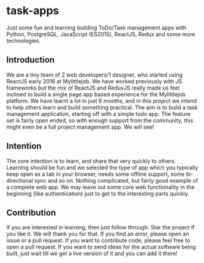 # task-apps
Just some fun and learning building ToDo/Task management apps with Python, PostgreSQL, JavaScript (ES2015), ReactJS, Redux and some more technologies.

## Introduction
We are a tiny team of 2 web developers/1 designer, who started using ReactJS early 2016 at Mylittlejob. We have worked previously with JS frameworks but the mix of ReactJS and ReduxJS really made us feel inclined to build a single page app based experience for the Mylittlejob platform. We have learnt a lot in just 6 months, and in this project we intend to help others learn and build something practical. The aim is to build a task management application, starting off with a simple todo app. The feature set is fairly open ended, so with enough support from the community, this might even be a full project management app. We will see!

## Intention
The core intention is to learn, and share that very quickly to others. Learning should be fun and we selected the type of app which you typically keep open as a tab in your browser, needs some offline support, some bi-directional sync and so on. Nothing complicated, but fairly good example of a complete web app. We may leave out some core web functionality in the beginning (like authentication) just to get to the interesting parts quickly.

## Contribution
If you are interested in learning, then just follow through. Star the project if you like it. We will thank you for that. If you find an error, please open an issue or a pull request. If you want to contribute code, please feel free to open a pull request. If you want to send ideas for the actual software being built, just wait till we get a live version of it and you can add it there!
